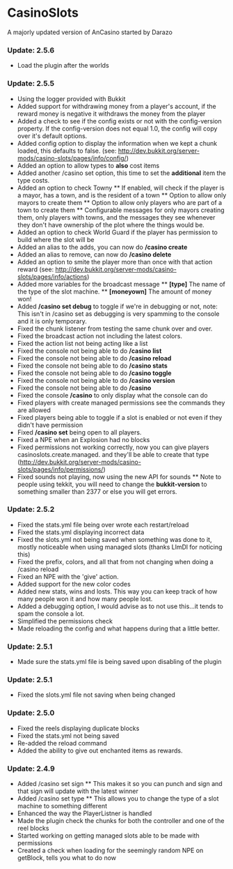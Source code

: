 # CasinoSlots #

A majorly updated version of AnCasino started by Darazo

### Update: 2.5.6 ###
* Load the plugin after the worlds

### Update: 2.5.5 ###
* Using the logger provided with Bukkit
* Added support for withdrawing money from a player's account, if the reward money is negative it withdraws the money from the player
* Added a check to see if the config exists or not with the config-version property. If the config-version does not equal 1.0, the config will copy over it's default options.
* Added config option to display the information when we kept a chunk loaded, this defaults to false. (see: http://dev.bukkit.org/server-mods/casino-slots/pages/info/config/)
* Added an option to allow types to __also__ cost items
* Added another /casino set option, this time to set the __additional__ item the type costs.
* Added an option to check Towny
** If enabled, will check if the player is a mayor, has a town, and is the resident of a town
** Option to allow only mayors to create them
** Option to allow only players who are part of a town to create them
** Configurable messages for only mayors creating them, only players with towns, and the messages they see whenever they don't have ownership of the plot where the things would be.
* Added an option to check World Guard if the player has permission to build where the slot will be
* Added an alias to the adds, you can now do __/casino create__
* Added an alias to remove, can now do __/casino delete__
* Added an option to smite the player more than once with that action reward (see: http://dev.bukkit.org/server-mods/casino-slots/pages/info/actions)
* Added more variables for the broadcast message
** **[type]** The name of the type of the slot machine.
** **[moneyown]** The amount of money won!
* Added __/casino set debug__ to toggle if we're in debugging or not, note: This isn't in /casino set as debugging is very spamming to the console and it is only temporary.
* Fixed the chunk listener from testing the same chunk over and over.
* Fixed the broadcast action not including the latest colors.
* Fixed the action list not being acting like a list
* Fixed the console not being able to do __/casino list__
* Fixed the console not being able to do __/casino reload__
* Fixed the console not being able to do __/casino stats__
* Fixed the console not being able to do __/casino toggle__
* Fixed the console not being able to do __/casino version__
* Fixed the console not being able to do __/casino__
* Fixed the console __/casino__ to only display what the console can do
* Fixed players with create managed permissions see the commands they are allowed
* Fixed players being able to toggle if a slot is enabled or not even if they didn't have permission
* Fixed __/casino set__ being open to all players.
* Fixed a NPE when an Explosion had no blocks
* Fixed permissions not working correctly, now you can give players casinoslots.create.managed.<type> and they'll be able to create that type (http://dev.bukkit.org/server-mods/casino-slots/pages/info/permissions/)
* Fixed sounds not playing, now using the new API for sounds
** Note to people using tekkit, you will need to change the __bukkit-version__ to something smaller than 2377 or else you will get errors.

### Update: 2.5.2 ###
* Fixed the stats.yml file being over wrote each restart/reload
* Fixed the stats.yml displaying incorrect data
* Fixed the slots.yml not being saved when something was done to it, mostly noticeable when using managed slots (thanks LlmDl for noticing this)
* Fixed the prefix, colors, and all that from not changing when doing a /casino reload
* Fixed an NPE with the 'give' action.
* Added support for the new color codes
* Added new stats, wins and losts. This way you can keep track of how many people won it and how many people lost.
* Added a debugging option, I would advise as to not use this...it tends to spam the console a lot.
* Simplified the permissions check
* Made reloading the config and what happens during that a little better.

### Update: 2.5.1 ###
* Made sure the stats.yml file is being saved upon disabling of the plugin

### Update: 2.5.1 ###
* Fixed the slots.yml file not saving when being changed

### Update: 2.5.0 ###
* Fixed the reels displaying duplicate blocks
* Fixed the stats.yml not being saved
* Re-added the reload command
* Added the ability to give out enchanted items as rewards.

### Update: 2.4.9 ###
* Added /casino set sign <slot>
** This makes it so  you can punch and sign and that sign will update with the latest winner
* Added /casino set type <slotname> <type>
** This allows you to change the type of a slot machine to something different
* Enhanced the way the PlayerListner is handled
* Made the plugin check the chunks for both the controller and one of the reel blocks
* Started working on getting managed slots able to be made with permissions
* Created a check when loading for the seemingly random NPE on getBlock, tells you what to do now
